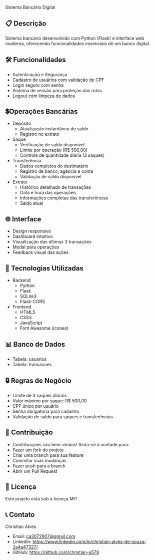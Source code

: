 Sistema Bancário Digital
## 📋 Descrição
Sistema bancário desenvolvido com Python (Flask) e interface web moderna, oferecendo funcionalidades essenciais de um banco digital.

## 🛠️ Funcionalidades
- Autenticação e Segurança
- Cadastro de usuários com validação de CPF
- Login seguro com senha
- Sistema de sessão para proteção das rotas
- Logout com limpeza de dados

## 💲Operações Bancárias
- Depósito
     - Atualização instantânea do saldo
     - Registro no extrato
- Saque
     - Verificação de saldo disponível
     - Limite por operação (R$ 500,00)
     - Controle de quantidade diária (3 saques)
- Transferência
     - Dados completos do destinatário
     - Registro de banco, agência e conta
     - Validação de saldo disponível
- Extrato
     - Histórico detalhado de transações
     - Data e hora das operações
     - Informações completas das transferências
     - Saldo atual
       
## 🌐 Interface
- Design responsivo
- Dashboard intuitivo
- Visualização das últimas 3 transações
- Modal para operações
- Feedback visual das ações

## 🚀 Tecnologias Utilizadas
- Backend
     - Python
     - Flask
     - SQLite3
     - Flask-CORS
- Frontend
     - HTML5
     - CSS3
     - JavaScript
     - Font Awesome (ícones)

 ## 📊 Banco de Dados
 - Tabela: usuarios
 - Tabela: transacoes

## 🔒 Regras de Negócio
- Limite de 3 saques diários
- Valor máximo por saque: R$ 500,00
- CPF único por usuário
- Senha obrigatória para cadastro
- Validação de saldo para saques e transferências

## 👥 Contribuição
- Contribuições são bem-vindas! Sinta-se à vontade para:
- Fazer um fork do projeto
- Criar uma branch para sua feature
- Commitar suas mudanças
- Fazer push para a branch
- Abrir um Pull Request

## 📄 Licença
Este projeto está sob a licença MIT.

## 📞 Contato
Christian Alves
- Email: ca3072907@gmail.com
- LinkedIn: https://www.linkedin.com/in/christian-alves-de-souza-2a4a47327/
- GitHub: https://github.com/christian-a579
